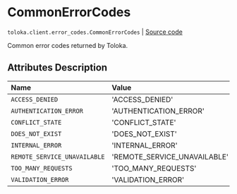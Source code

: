 # CommonErrorCodes
`toloka.client.error_codes.CommonErrorCodes` | [Source code](https://github.com/Toloka/toloka-kit/blob/v1.2.2/src/client/error_codes.py#L8)

Common error codes returned by Toloka.

## Attributes Description

| Name | Value | Description |
| :------| :-----------| :----------| 
`ACCESS_DENIED`|'ACCESS_DENIED'|
`AUTHENTICATION_ERROR`|'AUTHENTICATION_ERROR'|
`CONFLICT_STATE`|'CONFLICT_STATE'|
`DOES_NOT_EXIST`|'DOES_NOT_EXIST'|
`INTERNAL_ERROR`|'INTERNAL_ERROR'|
`REMOTE_SERVICE_UNAVAILABLE`|'REMOTE_SERVICE_UNAVAILABLE'|
`TOO_MANY_REQUESTS`|'TOO_MANY_REQUESTS'|
`VALIDATION_ERROR`|'VALIDATION_ERROR'|

